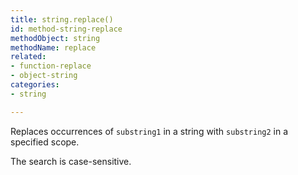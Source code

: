 ```yaml
---
title: string.replace()
id: method-string-replace
methodObject: string
methodName: replace
related:
- function-replace
- object-string
categories:
- string

---
```


Replaces occurrences of `substring1` in a string with `substring2` in a specified scope.

The search is case-sensitive.
